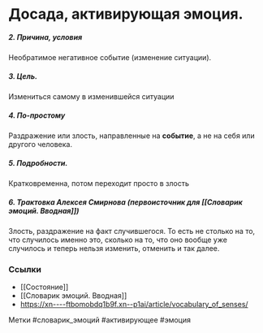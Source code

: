 


#  Досада, активирующая эмоция. 

##### 2. Причина, условия
Необратимое негативное событие (изменение ситуации).

##### 3. Цель.
Измениться самому в изменившейся ситуации

##### 4. По-простому
Раздражение или злость, направленные на **событие**, а не на себя или другого человека.

##### 5. Подробности.
Кратковременна, потом переходит просто в злость

##### 6. Трактовка Алексея Смирнова (первоисточник для [[Словарик эмоций. Вводная]])
Злость, раздражение на факт случившегося. То есть не столько на то, что случилось именно это, сколько на то, что оно вообще уже случилось и теперь нельзя изменить, отменить и так далее.


### Ссылки
- [[Состояние]]
- [[Словарик эмоций. Вводная]]
- https://xn----ftbomobdq1b9f.xn--p1ai/article/vocabulary_of_senses/


Метки #словарик_эмоций #активирующее #эмоция 


